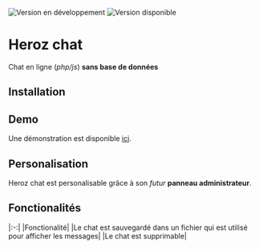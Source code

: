 ![Version en développement](https://raster.shields.io/badge/Version_en_d%C3%A9veloppement-0.2-blue.png "") ![Version disponible](https://img.shields.io/badge/Version%20disponible-0.1.5-green "")
# Heroz chat
Chat en ligne (*php/js*) **sans base de données**

## Installation


## Demo
Une démonstration est disponible [ici](http://heroz.rf.gd/demo/heroz_chat/index.php "").

## Personalisation
Heroz chat est personalisable grâce à son *futur* **panneau administrateur**.

## Fonctionalités

|:-:|
|Fonctionalité|
|Le chat est sauvegardé dans un fichier qui est utilisé pour afficher les messages|
|Le chat est supprimable|
